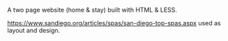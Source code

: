A two page website (home & stay) built with HTML & LESS.

https://www.sandiego.org/articles/spas/san-diego-top-spas.aspx used as layout and design.
